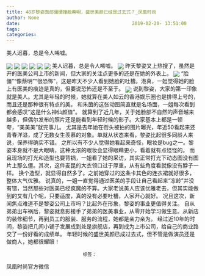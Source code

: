 ```yaml
---
title: 48岁黎姿面部僵硬撞脸蔡明，盛世美颜已经是过去式？_凤凰时尚
author: None
date:                                         2019-02-20- 13:51:00                                
tags: 
categories: 
---
```

美人迟暮，总是令人唏嘘。
<!-- more -->
                                
<img align="center" border="0" src="http://e0.ifengimg.com/06/2019/0220/3BB6423A02C26F316D4B4ECABAD1F45100F4F475_size93_w950_h1377.jpeg" />
                                
<img align="center" border="0" src="http://e0.ifengimg.com/03/2019/0220/E8C5C14F89DB9F11F4E2262ECFF276C70F938038_size973_w297_h231.gif" />
                                        
<img align="center" border="0" src="http://e0.ifengimg.com/03/2019/0220/15CA9B3EC532D6BA0AF726B4BCCAA9CD2EC57030_size213_w960_h1280.jpeg" />
                                
<img align="center" border="0" src="http://e0.ifengimg.com/08/2019/0220/E0B90D5E371B1B5EB317E3772E7ABCE78FE4E601_size36_w662_h654.jpeg" />
<img align="center" border="0" src="http://e0.ifengimg.com/12/2019/0220/D0CD3A6FB6D1870AC072776AF0FA7A28DCE0801F_size31_w664_h641.jpeg" />
<img align="center" border="0" src="http://e0.ifengimg.com/03/2019/0220/D7B60AC396A60DEBD87D3EC79C62885C4837509E_size109_w960_h649.jpeg" />
美人迟暮，总是令人唏嘘。
<img align="center" border="0" src="http://e0.ifengimg.com/07/2019/0220/E54BB07AD61678B65ACEFE674B970AFA14CC1EAC_size79_w960_h1398.jpeg" />
昨天黎姿又上热搜了，虽然是开的医美公司上市的新闻，但大家的关注点更多的还是在她的外表上。
<img align="center" border="0" src="http://p2.ifengimg.com/a/2016/0810/204c433878d5cf9size1_w16_h16.png" />
“脸僵”“像蔡明”“很恐怖”，这是昨天不少人看到她脸的吐槽。港真，一姐觉得她的脸上有医美的痕迹是真的，但要说恐怖还是不至于。
<img align="center" border="0" src="//d.ifengimg.com/w80_h80_nocache/p0.ifengimg.com/a/2016/1011/31323ba80826d18size3_w80_h80.jpg" />
说到黎姿，大家的第一印象就是美人。尤其是年轻的时候，她就算在美人如云的香港娱乐圈也是排得上号的，而且还是那种很有特点的美。
和朱茵的这张动图简直就是名场面，一姐每次看到都会感叹“这是什么神仙颜值”。
就算到了近几年，关于她脸部不自然的声音越来越多，但偶尔发布的照片还是能看到年轻时候的影子。大家基本上都是一顿夸，“美美美”就完事儿。
尤其是去年她在街头被拍的图片曝光，年近50看起来还青春洋溢，成了无数女生羡慕的对象。单就从状态来看，黎姿比起很多同龄人来说，保养得确实不错。
之所以有不少人觉得她看起来奇怪，眼妆是bug之一。黎姿本身就不是大眼睛，这种太浓的眼妆会显得眼睛更小，看着就有点怪怪的。
而且现场的打光和造型也要背锅，一姐看了她的采访，其实正常打光下动态图没有图片上那么僵。其次，这件麦昆的大衣领口过于厚重，从有些角度看就像没有脖子一样。
换个造型，就显得自然多了。之前她穿过的这条卡其色的连衣裙就好很多，整体大气优雅。
说真的，一姐一直觉得通过医美的手段让自己看起来“冻龄”并没有错，当然那些对医美已经疯魔的不算。大家老说美人应该优雅老去，但其实能做到的又有几个呢，只要适度，真的没有必要吐槽，人家开心就好。
况且这次，新闻焦点难道不是黎姿公司上市吗？比起外在形象，黎姿的事业更值得关注。
自从弟弟出车祸后，黎姿就息影接手了弟弟的医美事业，从零开始学习做生意。从新店的装修细节，再到员工的服装、服务的流程，她都是亲力亲为。
经过近10年的时间，黎姿把几间小铺子发展成到处是旗舰店，再到成为上市公司，给自己的商业路交了一份好看的成绩单。
年轻时候的盛世美颜已成过去式，但不管是做演员还是做商人，她都很耀眼！
                                                            
                                                            
                                标签：                                        
                            
                                    
                            
凤凰时尚官方微信
                                            
                                
